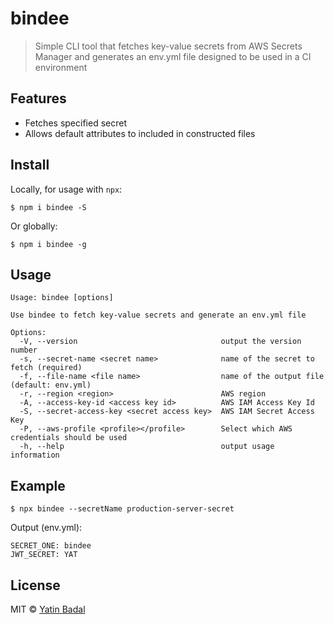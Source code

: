 # bindee

> Simple CLI tool that fetches key-value secrets from AWS Secrets Manager and generates an env.yml file
> designed to be used in a CI environment

## Features

- Fetches specified secret
- Allows default attributes to included in constructed files

## Install

Locally, for usage with `npx`:

```
$ npm i bindee -S
```

Or globally:

```
$ npm i bindee -g
```

## Usage

```
Usage: bindee [options]

Use bindee to fetch key-value secrets and generate an env.yml file

Options:
  -V, --version                                output the version number
  -s, --secret-name <secret name>              name of the secret to fetch (required)
  -f, --file-name <file name>                  name of the output file (default: env.yml)
  -r, --region <region>                        AWS region
  -A, --access-key-id <access key id>          AWS IAM Access Key Id
  -S, --secret-access-key <secret access key>  AWS IAM Secret Access Key
  -P, --aws-profile <profile></profile>        Select which AWS credentials should be used
  -h, --help                                   output usage information

```

## Example

```
$ npx bindee --secretName production-server-secret
```

Output (env.yml):

```
SECRET_ONE: bindee
JWT_SECRET: YAT

```

## License

MIT © [Yatin Badal](https://yatin.io)

